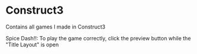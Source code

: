 # Construct3
Contains all games I made in Construct3

Spice Dash!!:
To play the game correctly, click the preview button while the "Title Layout" is open
